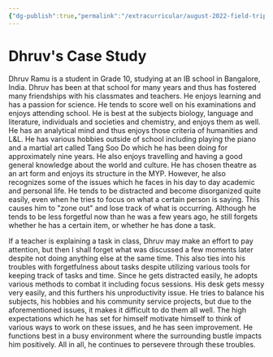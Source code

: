 ```yaml
---
{"dg-publish":true,"permalink":"/extracurricular/august-2022-field-trip/dhruv-s-case-study/","dgHomeLink":true,"dgPassFrontmatter":false}
---
```


# Dhruv's Case Study
Dhruv Ramu is a student in Grade 10, studying at an IB school in Bangalore, India. Dhruv has been at that school for many years and thus has fostered many friendships with his classmates and teachers. He enjoys learning and has a passion for science. He tends to score well on his examinations and enjoys attending school.
He is best at the subjects biology, language and literature, individuals and societies and chemistry, and enjoys them as well. He has an analytical mind and thus enjoys those criteria of humanities and L&L. 
He has various hobbies outside of school including playing the piano and a martial art called Tang Soo Do which he has been doing for approximately nine years. 
He also enjoys travelling and having a good general knowledge about the world and culture. He has chosen theatre as an art form and enjoys its structure in the MYP.
However, he also recognizes some of the issues which he faces in his day to day academic and personal life. He tends to be distracted and become disorganized quite easily, even when he tries to focus on what a certain person is saying. This causes him to "zone out" and lose track of what is occurring. Although he tends to be less forgetful now than he was a few years ago, he still forgets whether he has a certain item, or whether he has done a task. 

If a teacher is explaining a task in class, Dhruv may make an effort to pay attention, but then I shall forget what was discussed a few moments later despite not doing anything else at the same time. 
This also ties into his troubles with forgetfulness about tasks despite utilizing various tools for keeping track of tasks and time. Since he gets distracted easily, he adopts various methods to combat it including focus sessions. His desk gets messy very easily, and this furthers his unproductivity issue.
He tries to balance his subjects, his hobbies and his community service projects, but due to the aforementioned issues, it makes it difficult to do them all well. The high expectations which he has set for himself motivate himself to think of various ways to work on these issues, and he has seen improvement. He functions best in a busy environment where the surrounding bustle impacts him positively.
All in all, he continues to persevere through these troubles.